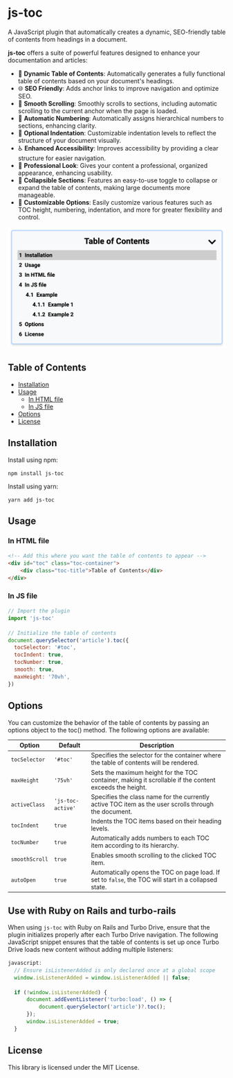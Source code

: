 # js-toc

A JavaScript plugin that automatically creates a dynamic, SEO-friendly table of contents from headings in a document.

**js-toc** offers a suite of powerful features designed to enhance your documentation and articles:
- 📑 **Dynamic Table of Contents**: Automatically generates a fully functional table of contents based on your document's headings.
- 🌐 **SEO Friendly**: Adds anchor links to improve navigation and optimize SEO.
- 🧭 **Smooth Scrolling**: Smoothly scrolls to sections, including automatic scrolling to the current anchor when the page is loaded.
- 🔢 **Automatic Numbering**: Automatically assigns hierarchical numbers to sections, enhancing clarity.
- 📐 **Optional Indentation**: Customizable indentation levels to reflect the structure of your document visually.
- ♿ **Enhanced Accessibility**: Improves accessibility by providing a clear structure for easier navigation.
- 💼 **Professional Look**: Gives your content a professional, organized appearance, enhancing usability.
- 📂 **Collapsible Sections**: Features an easy-to-use toggle to collapse or expand the table of contents, making large documents more manageable.
- 📏 **Customizable Options**: Easily customize various features such as TOC height, numbering, indentation, and more for greater flexibility and control.

![js-toc](./screenshot.png)

## Table of Contents

- [Installation](#installation)
- [Usage](#usage)
    - [In HTML file](#in-html-file)
    - [In JS file](#in-js-file)
- [Options](#options)
- [License](#license)

## Installation

Install using npm:
```
npm install js-toc
```

Install using yarn:
```
yarn add js-toc
```

## Usage

### In HTML file
```html
<!-- Add this where you want the table of contents to appear -->
<div id="toc" class="toc-container">
    <div class="toc-title">Table of Contents</div>
</div>
```

### In JS file
```js
// Import the plugin
import 'js-toc'

// Initialize the table of contents
document.querySelector('article').toc({
  tocSelector: '#toc',
  tocIndent: true,
  tocNumber: true,
  smooth: true,
  maxHeight: '70vh',
})
```

## Options
You can customize the behavior of the table of contents by passing an options object to the toc() method. The following options are available:

| Option          | Default               | Description                                                                                       |
|-----------------|-----------------------|---------------------------------------------------------------------------------------------------|
| `tocSelector`   | `'#toc'`              | Specifies the selector for the container where the table of contents will be rendered.             |
| `maxHeight`     | `'75vh'`              | Sets the maximum height for the TOC container, making it scrollable if the content exceeds the height. |
| `activeClass`   | `'js-toc-active'`     | Specifies the class name for the currently active TOC item as the user scrolls through the document. |
| `tocIndent`     | `true`                | Indents the TOC items based on their heading levels.                                               |
| `tocNumber`     | `true`                | Automatically adds numbers to each TOC item according to its hierarchy.                            |
| `smoothScroll`  | `true`                | Enables smooth scrolling to the clicked TOC item.                                                  |
| `autoOpen`      | `true`                | Automatically opens the TOC on page load. If set to `false`, the TOC will start in a collapsed state. |


## Use with Ruby on Rails and turbo-rails

When using `js-toc` with Ruby on Rails and Turbo Drive, ensure that the plugin initializes properly after each Turbo Drive navigation. The following JavaScript snippet ensures that the table of contents is set up once Turbo Drive loads new content without adding multiple listeners:

```js
javascript:
  // Ensure isListenerAdded is only declared once at a global scope
  window.isListenerAdded = window.isListenerAdded || false;

  if (!window.isListenerAdded) {
      document.addEventListener('turbo:load', () => {
          document.querySelector('article')?.toc();
      });
      window.isListenerAdded = true;
  }
```

## License
This library is licensed under the MIT License.
